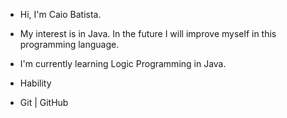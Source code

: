 - Hi, I'm Caio Batista.
- My interest is in Java. In the future I will improve myself in this programming language.
- I'm currently learning Logic Programming in Java.

- Hability

- Git | GitHub
 



